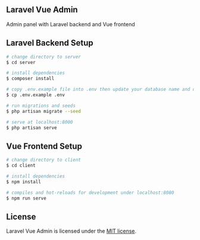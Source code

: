## Laravel Vue Admin

Admin panel with Laravel backend and Vue frontend


## Laravel Backend Setup

```bash
# change directory to server
$ cd server

# install dependencies
$ composer install

# copy .env.example file into .env then update your database name and database credentials
$ cp .env.example .env

# run migrations and seeds
$ php artisan migrate --seed

# serve at localhost:8000
$ php artisan serve
```


## Vue Frontend Setup

```bash
# change directory to client
$ cd client

# install dependencies
$ npm install

# compiles and hot-reloads for development under localhost:8080
$ npm run serve
```


## License

Laravel Vue Admin is licensed under the [MIT license](https://opensource.org/licenses/MIT).